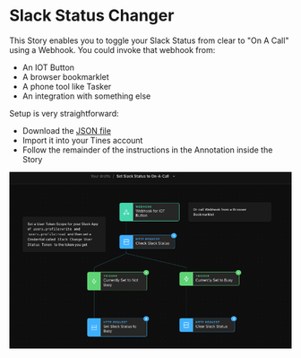 # Slack Status Changer
This Story enables you to toggle your Slack Status from clear to "On A Call" using a Webhook. You could invoke that webhook from:

* An IOT Button
* A browser bookmarklet
* A phone tool like Tasker
* An integration with something else

Setup is very straightforward:

* Download the [JSON file](set-slack-status-to-on-a-call.json)
* Import it into your Tines account
* Follow the remainder of the instructions in the Annotation inside the Story

![Slack Status Changer](slack_status_changer.png)
